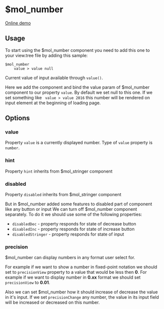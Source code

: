 # $mol_number

[Online demo](http://eigenmethod.github.io/mol/#demo=mol_number_demo)

## Usage
To start using the $mol_number component you need to add this one to your view.tree file by adding this sample:
```
$mol_number
	value > value null
```
Current value of input available through `value()`.

Here we add the component and bind the value param of $mol_number component to our property ```value```. By default we set 
null to this one. If we set something like ``` value > value 2016``` this number will be rendered on input element 
at the beginning of loading page.

## Options
### value
Property `value` is a currently displayed number. Type of `value` property is `number`.
### hint
Property ```hint``` inherits from $mol_stringer component
### disabled
Property ```disabled``` inherits from $mol_stringer component

But in $mol_number added some features to disabled part of component like any button or input
We can turn off $mol_number component separately. To do it we should use some of the following properties:
* ```disabledDec``` - property responds for state of decrease button
* ```disabledInc``` - property responds for state of increase button
* ```disabledStringer``` - property responds for state of input

### precision
$mol_number can display numbers in any format user select for.  

For example if we want to show a number in fixed-point notation
we should set to ```precisionView``` property to a value that would be less then **0**. For example if we want to display 
number in **0.xx** format we should set ```precisionView``` to **0.01**.  

Also we can set $mol_number how it should increase of decrease the value in it's input. If we set ```precisionChange``` any number,
the value in its input field will be increased or decreased on this number.
  

